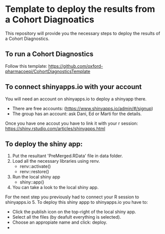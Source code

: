 # Template to deploy the results from a Cohort Diagnoatics
This repository will provide you the necessary steps to deploy the results of a Cohort Diagnostics.
## To run a Cohort Diagnostics
Follow this template: https://github.com/oxford-pharmacoepi/CohortDiagnosticsTemplate
## To connect shinyapps.io with your account
You will need an account on shinyapps.io to deploy a shinyapp there. 
- There are free accounts: (https://www.shinyapps.io/admin/#/signup)
- The group has an account: ask Dani, Ed or Marti for the details.

Once you have one accout you have to link it with your r session: https://shiny.rstudio.com/articles/shinyapps.html
## To deploy the shiny app:
1. Put the resultant 'PreMerged.RData' file in data folder.
2. Load all the necessary libraries using renv.
   - renv::activate()
   - renv::restore()
3. Run the local shiny app
   - shiny::app()
4. You can take a look to the local shiny app.

For the next step you previously had to connect your R session to shinyapps.io
5. To deploy this shiny appp to shinyapps.io you have to:
   - Click the publish icon on the top-right of the local shiny app.
   - Select all the files (by deafult everything is selected).
   - Choose an appropiate name and click: deploy.
   -  


